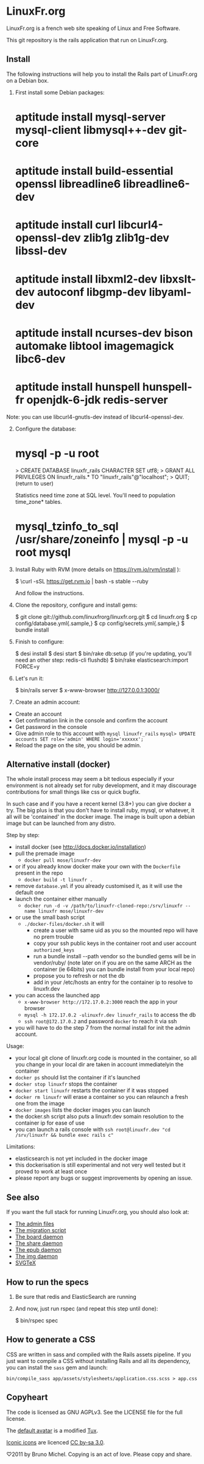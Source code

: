LinuxFr.org
===========

LinuxFr.org is a french web site speaking of Linux and Free Software.

This git repository is the rails application that run on LinuxFr.org.


Install
-------

The following instructions will help you to install the Rails part of
LinuxFr.org on a Debian box.

1) First install some Debian packages:

    # aptitude install mysql-server mysql-client libmysql++-dev git-core
    # aptitude install build-essential openssl libreadline6 libreadline6-dev
    # aptitude install curl libcurl4-openssl-dev zlib1g zlib1g-dev libssl-dev
    # aptitude install libxml2-dev libxslt-dev autoconf libgmp-dev libyaml-dev
    # aptitude install ncurses-dev bison automake libtool imagemagick libc6-dev
    # aptitude install hunspell hunspell-fr openjdk-6-jdk redis-server

Note: you can use libcurl4-gnutls-dev instead of libcurl4-openssl-dev.

2) Configure the database:

    # mysql -p -u root
    <enter your root password for mysql>
    > CREATE DATABASE linuxfr_rails CHARACTER SET utf8;
    > GRANT ALL PRIVILEGES ON linuxfr_rails.* TO "linuxfr_rails"@"localhost";
    > QUIT;
    (return to user)

    Statistics need time zone at SQL level. You'll need to population time_zone* tables.
    # mysql_tzinfo_to_sql /usr/share/zoneinfo | mysql -p -u root mysql

3) Install Ruby with RVM (more details on https://rvm.io/rvm/install ):

    $ \curl -sSL https://get.rvm.io | bash -s stable --ruby

   And follow the instructions.

4) Clone the repository, configure and install gems:

    $ git clone git://github.com/linuxfrorg/linuxfr.org.git
    $ cd linuxfr.org
    $ cp config/database.yml{.sample,}
    $ cp config/secrets.yml{.sample,}
    $ bundle install

5) Finish to configure:

    $ desi install
    $ desi start
    $ bin/rake db:setup
    (if you're updating, you'll need an other step: redis-cli flushdb)
    $ bin/rake elasticsearch:import FORCE=y

6) Let's run it:

    $ bin/rails server
    $ x-www-browser http://127.0.0.1:3000/

7) Create an admin account:

* Create an account
* Get confirmation link in the console and confirm the account
* Get password in the console
* Give admin role to this account with
  `mysql linuxfr_rails`
  `mysql> UPDATE accounts SET role='admin' WHERE login='xxxxxx';`
* Reload the page on the site, you should be admin.


Alternative install (docker)
-----------------------------

The whole install process may seem a bit tedious especially if your environment
is not already set for ruby development, and it may discourage contributions for
small things like css or quick bugfix.

In such case and if you have a recent kernel (3.8+) you can give docker a try.
The big plus is that you don't have to install ruby, mysql, or whatever, it all
will be 'contained' in the docker image. The image is built upon a debian image
but can be launched from any distro.

Step by step:

- install docker (see http://docs.docker.io/installation)
- pull the premade image
  - `docker pull mose/linuxfr-dev`
- or if you already know docker make your own with the `Dockerfile` present in the repo
  - `docker build -t linuxfr .`
- remove `database.yml` if you already customised it, as it will use the default one
- launch the container either manually
  - `docker run -d -v /path/to/linuxfr-cloned-repo:/srv/linuxfr --name linuxfr mose/linuxfr-dev`
- or use the small bash script
  - `./docker-files/docker.sh` it will
    - create a user with same uid as you so the mounted repo will have no prem trouble
    - copy your ssh public keys in the container root and user account `authorized_keys`
    - run a bundle install --path vendor so the bundled gems will be in vendor/ruby/
      (note later on if you are on the same ARCH as the container (ie 64bits) you can bundle install from your local repo)
    - propose you to refresh or not the db
    - add in your /etc/hosts an entry for the container ip to resolve to linuxfr.dev
- you can access the launched app
  - `x-www-browser http://172.17.0.2:3000` reach the app in your browser
  - `mysql -h 172.17.0.2 -ulinuxfr.dev linuxfr_rails` to access the db
  - `ssh root@172.17.0.2` and password `docker` to reach it via ssh
- you will have to do the step 7 from the normal install for init the admin account.

Usage:

- your local git clone of linuxfr.org code is mounted in the container,
  so all you change in your local dir are taken in account immediatelyin the container
- `docker ps` should list the container if it's launched
- `docker stop linuxfr` stops the container
- `docker start linuxfr` restarts the container if it was stopped
- `docker rm linuxfr` will erase a container so you can relaunch a fresh one from the image
- `docker images` lists the docker images you can launch
- the docker.sh script also puts a linuxfr.dev somain resolution to the container ip for ease of use
- you can launch a rails console with `ssh root@linuxfr.dev "cd /srv/linuxfr && bundle exec rails c"`

Limitations:

- elasticsearch is not yet included in the docker image
- this dockerisation is still experimental and not very well tested but it proved to work at least once
- please report any bugs or suggest improvements by opening an issue.


See also
--------

If you want the full stack for running LinuxFr.org, you should also look at:

* [The admin files](https://github.com/linuxfrorg/admin-linuxfr.org)
* [The migration script](https://github.com/linuxfrorg/migration-linuxfr.org)
* [The board daemon](https://github.com/linuxfrorg/board-sse-linuxfr.org)
* [The share daemon](https://github.com/linuxfrorg/share-LinuxFr.org)
* [The epub daemon](https://github.com/linuxfrorg/epub-LinuxFr.org)
* [The img daemon](https://github.com/linuxfrorg/img-LinuxFr.org)
* [SVGTeX](https://github.com/linuxfrorg/svgtex)


How to run the specs
--------------------

1) Be sure that redis and ElasticSearch are running

2) And now, just run rspec (and repeat this step until done):

    $ bin/rspec spec


How to generate a CSS
---------------------

CSS are written in sass and compiled with the Rails assets pipeline.
If you just want to compile a CSS without installing Rails and all its
dependency, you can install the `sass` gem and launch:

    bin/compile_sass app/assets/stylesheets/application.css.scss > app.css


Copyheart
---------

The code is licensed as GNU AGPLv3. See the LICENSE file for the full license.

The [default avatar](http://linuxfr.org/images/default-avatar.png) is a modified
[Tux](http://en.wikipedia.org/wiki/Tux).

[Iconic icons](http://somerandomdude.com/projects/iconic/) are licenced
[CC by-sa 3.0](http://creativecommons.org/licenses/by-sa/3.0/us/).

♡2011 by Bruno Michel. Copying is an act of love. Please copy and share.
